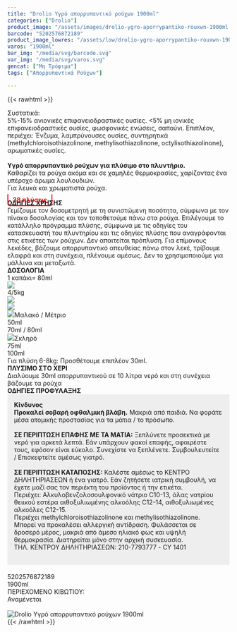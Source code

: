 ```yaml
---
title: "Drolio Υγρό απορρυπαντικό ρούχων 1900ml"
categories: ["Drolio"]
product_image: "/assets/images/drolio-ygro-aporrypantiko-rouxwn-1900ml.jpg"
barcode: "5202576872189"
product_image_lowres: "/assets/low/drolio-ygro-aporrypantiko-rouxwn-1900ml.jpg"
varos: "1900ml"
bar_img: "/media/svg/barcode.svg"
var_img: "/media/svg/varos.svg"
gencat: ["Μη Τρόφιμα"]
tags: ["Απορρυπαντικά Ρούχων"]

---
```

{{< rawhtml >}}

<div class="sload165"><div class="product"><div id="sistatika">Συστατικά:</div><div class="alltext">5%-15% ανιονικές επιφανειοδραστικές ουσίες. &lt;5% μη ιονικές επιφανειοδραστικές ουσίες, φωσφονικές ενώσεις, σαπούνι. Επιπλέον, περιέχει: Ένζυμα, λαμπρύνουσες ουσίες, συντηρητικά (methylchloroisothiazolinone, methylisothiazolinone, octylisothiazolinone), αρωματικές ουσίες.<br><br><b>Υγρό απορρυπαντικό ρούχων για πλύσιμο στο πλυντήριο.</b><br>Καθαρίζει τα ρούχα ακόμα και σε χαμηλές θερμοκρασίες, χαρίζοντας ένα υπέροχο άρωμα λουλουδιών.<br>Για λευκά και χρωματιστά ρούχα.<br><b style="padding:4px 10px;color:red;border-bottom:2px solid red;border-left:2px solid red;border-right:2px solid red;position:relative;top:10px;border-radius:0 0 6px 6px">38 πλύσεις</b></div><div class="whead"><strong>ΟΔΗΓΙΕΣ ΧΡΗΣΗΣ</strong></div><div class="seee sp15">Γεμίζουμε τον δοσομετρητή με τη συνιστώμενη ποσότητα, σύμφωνα με τον πίνακα δοσολογίας και τον τοποθετούμε πάνω στα ρούχα. Επιλέγουμε το κατάλληλο πρόγραμμα πλύσης, σύμφωνα με τις οδηγίες του κατασκευαστή του πλυντηρίου και τις οδηγίες πλύσης που αναγράφονται στις ετικέτες των ρούχων. Δεν απαιτείται πρόπλυση. Για επίμονους λεκέδες, βάζουμε απορρυπαντικό απευθείας πάνω στον λεκέ, τρίβουμε ελαφρά και στη συνέχεια, πλένουμε αμέσως. Δεν το χρησιμοποιούμε για μάλλινα και μεταξωτά.</div><div class="keno"></div><div class="wtab"><div class="whead"><strong>ΔΟΣΟΛΟΓΙΑ</strong></div><div class="wtab1"><div>1 καπάκι= 80ml</div><div><img src="/media/icons/mez2.svg"></div></div><div class="wtab2"><div>4/5kg</div><div><img src="/media/icons/blou2.png"></div><div><img src="/media/icons/blou3.png"></div></div><div class="wtab3"><div><img src="/media/icons/drop.png">Μαλακό / Μέτριο</div><div>50ml</div><div>70ml / 80ml</div></div><div class="wtab3"><div><img src="/media/icons/drop.png">Σκληρό</div><div>75ml</div><div>100ml</div></div><div class="whead">Για πλύση 6-8kg:&nbsp;Προσθέτουμε επιπλέον 30ml.</div></div><div class="keno"></div><div class="sored stfff stcenter sp1015"><strong>ΠΛΥΣΙΜO ΣΤO ΧΕΡΙ</strong></div><div class="seee sp15 stcenter">Διαλύουμε 30ml απορρυπαντικού σε 10 λίτρα νερό και στη συνέχεια βάζουμε τα ρούχα</div><div class="keno"></div><div class="sred sp1015 stcenter"><strong>ΟΔΗΓΙΕΣ ΠΡΟΦΥΛΑΞΗΣ</strong></div><div class="alltext" style="background:#eee;padding:15px;margin-bottom:18px"><b>Κίνδυνος</b><br><b>Προκαλεί σοβαρή οφθαλμική βλάβη.</b> Μακριά από παιδιά. Να φοράτε μέσα ατομικής προστασίας για τα μάτια / το πρόσωπο.<br><br><b>ΣΕ ΠΕΡΙΠΤΩΣΗ ΕΠΑΦΗΣ ΜΕ ΤΑ ΜΑΤΙΑ:</b> Ξεπλύνετε προσεκτικά με νερό για αρκετά λεπτά. Εάν υπάρχουν φακοί επαφής, αφαιρέστε τους, εφόσον είναι εύκολο. Συνεχίστε να ξεπλένετε. Συμβουλευτείτε / Επισκεφτείτε αμέσως γιατρό.<br><br><b>ΣΕ ΠΕΡΙΠΤΩΣΗ ΚΑΤΑΠΟΣΗΣ:</b> Καλέστε αμέσως το ΚΕΝΤΡΟ ΔΗΛΗΤΗΡΙΑΣΕΩΝ ή ένα γιατρό. Εάν ζητήσετε ιατρική συμβουλή, να έχετε μαζί σας τον περιέκτη του προϊόντος ή την ετικέτα.<br>Περιέχει: Αλκυλοβενζολοσουλφονικό νάτριο C10-13, άλας νατρίου θειικού εστέρα αιθοξυλιωμένης αλκοόλης C12-14, αιθοξυλιωμένες αλκοόλες C12-15.<br>Περιέχει methylchloroisothiazolinone και methylisothiazolinone. Μπορεί να προκαλέσει αλλεργική αντίδραση. Φυλάσσεται σε δροσερό μέρος, μακριά από άμεσο ηλιακό φως και υψηλή θερμοκρασία. Διατηρείται μόνο στην αρχική συσκευασία.<br>ΤΗΛ. ΚΕΝΤΡΟΥ ΔΗΛΗΤΗΡΙΑΣΕΩΝ: 210-7793777 - CY 1401<br><br><img src="/media/icons/danger1.png" style="max-width:199px;display:flex;margin:auto" alt=""></div><div id="barcode"><div id="barimage1"></div><span id="bartext">5202576872189</span></div><div id="varos"><div id="varosimage1"></div><span id="varostext">1900ml</span></div><div id="kivotio">ΠΕΡΙΕΧΟΜΕΝΟ ΚΙΒΩΤΙΟΥ:<br>Αναμένεται</div><br><div class="pimg"><img alt="Drolio Υγρό απορρυπαντικό ρούχων 1900ml" title="Drolio Υγρό απορρυπαντικό ρούχων 1900ml" src="/assets/images/drolio-ygro-aporrypantiko-rouxwn-1900ml.jpg"></div></div></div>
{{< /rawhtml >}}


